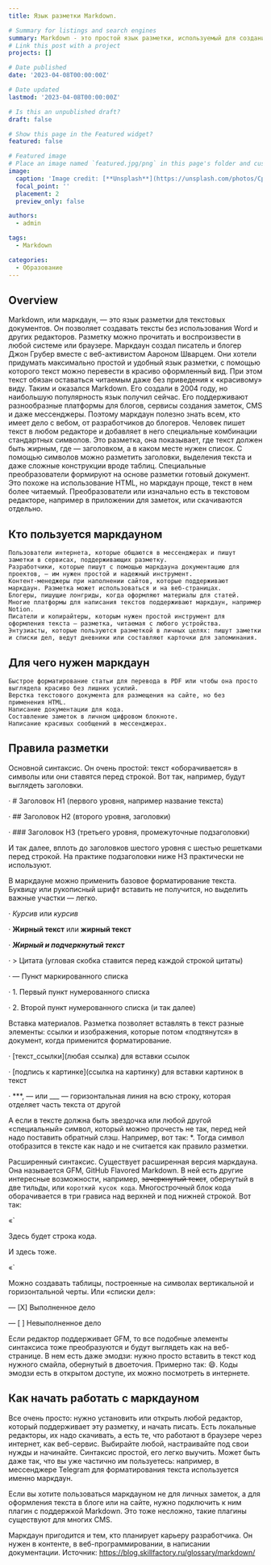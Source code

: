 ```yaml
---
title: Язык разметки Markdown.

# Summary for listings and search engines
summary: Markdown - это простой язык разметки, используемый для создания форматированного текста.
# Link this post with a project
projects: []

# Date published
date: '2023-04-08T00:00:00Z'

# Date updated
lastmod: '2023-04-08T00:00:00Z'

# Is this an unpublished draft?
draft: false

# Show this page in the Featured widget?
featured: false

# Featured image
# Place an image named `featured.jpg/png` in this page's folder and customize its options here.
image:
  caption: 'Image credit: [**Unsplash**](https://unsplash.com/photos/CpkOjOcXdUY)'
  focal_point: ''
  placement: 2
  preview_only: false

authors:
  - admin

tags:
  - Markdown

categories:
  - Образование
---
```



## Overview


Markdown, или маркдаун, — это язык разметки для текстовых документов. Он позволяет создавать тексты без использования Word и других редакторов. Разметку можно прочитать и воспроизвести в любой системе или браузере.
Маркдаун создал писатель и блогер Джон Грубер вместе с веб-активистом Аароном Шварцем. Они хотели придумать максимально простой и удобный язык разметки, с помощью которого текст можно перевести в красиво оформленный вид. При этом текст обязан оставаться читаемым даже без приведения к «красивому» виду. Таким и оказался Markdown. Его создали в 2004 году, но наибольшую популярность язык получил сейчас. Его поддерживают разнообразные платформы для блогов, сервисы создания заметок, CMS и даже мессенджеры. Поэтому маркдаун полезно знать всем, кто имеет дело с вебом, от разработчиков до блогеров.
Человек пишет текст в любом редакторе и добавляет в него специальные комбинации стандартных символов. Это разметка, она показывает, где текст должен быть жирным, где — заголовком, а в каком месте нужен список. С помощью символов можно разметить заголовки, выделения текста и даже сложные конструкции вроде таблиц. Специальные преобразователи формируют на основе разметки готовый документ. Это похоже на использование HTML, но маркдаун проще, текст в нем более читаемый. Преобразователи или изначально есть в текстовом редакторе, например в приложении для заметок, или скачиваются отдельно.

## Кто пользуется маркдауном

    Пользователи интернета, которые общаются в мессенджерах и пишут заметки в сервисах, поддерживающих разметку.
    Разработчики, которые пишут с помощью маркдауна документацию для проектов, — им нужен простой и надежный инструмент.
    Контент-менеджеры при наполнении сайтов, которые поддерживают маркдаун. Разметка может использоваться и на веб-страницах.
    Блогеры, пишущие лонгриды, когда оформляют материалы для статей. Многие платформы для написания текстов поддерживают маркдаун, например Notion.
    Писатели и копирайтеры, которым нужен простой инструмент для оформления текста — разметка, читаемая с любого устройства.
    Энтузиасты, которые пользуются разметкой в личных целях: пишут заметки и списки дел, ведут дневники или составляют карточки для запоминания.

## Для чего нужен маркдаун

    Быстрое форматирование статьи для перевода в PDF или чтобы она просто выглядела красиво без лишних усилий.
    Верстка текстового документа для размещения на сайте, но без применения HTML.
    Написание документации для кода.
    Составление заметок в личном цифровом блокноте.
    Написание красивых сообщений в мессенджерах.

## Правила разметки 

Основной синтаксис. Он очень простой: текст «оборачивается» в символы или они ставятся перед строкой. Вот так, например, будут выглядеть заголовки.

· # Заголовок H1 (первого уровня, например название текста)

· ## Заголовок H2 (второго уровня, заголовки)

· ### Заголовок H3 (третьего уровня, промежуточные подзаголовки)

И так далее, вплоть до заголовков шестого уровня с шестью решетками перед строкой. На практике подзаголовки ниже H3 практически не используют.

В маркдауне можно применить базовое форматирование текста. Буквицу или рукописный шрифт вставить не получится, но выделить важные участки — легко.

· *Курсив* или _курсив_

· **Жирный текст** или __жирный текст__

· ***Жирный и подчеркнутый текст***

· > Цитата (угловая скобка ставится перед каждой строкой цитаты)

· — Пункт маркированного списка

· 1. Первый пункт нумерованного списка

· 2. Второй пункт нумерованного списка (и так далее)

Вставка материалов. Разметка позволяет вставлять в текст разные элементы: ссылки и изображения, которые потом «подтянутся» в документ, когда применится форматирование.

· [текст_ссылки](любая ссылка) для вставки ссылок

· [подпись к картинке](ссылка на картинку) для вставки картинок в текст

· ***, — или ___ — горизонтальная линия на всю строку, которая отделяет часть текста от другой

А если в тексте должна быть звездочка или любой другой «специальный» символ, который можно прочесть не так, перед ней надо поставить обратный слэш. Например, вот так: *. Тогда символ отобразится в тексте как надо и не считается как правило разметки.

Расширенный синтаксис. Существует расширенная версия маркдауна. Она называется GFM, GitHub Flavored Markdown. В ней есть другие интересные возможности, например, ~~зачеркнутый текст~~, обернутый в две тильды, или `короткий кусок кода`. Многострочный блок кода оборачивается в три грависа над верхней и под нижней строкой. Вот так:

«`

Здесь будет строка кода.

И здесь тоже.

«`

Можно создавать таблицы, построенные на символах вертикальной и горизонтальной черты. Или «списки дел»:

— [X] Выполненное дело

— [ ] Невыполненное дело

Если редактор поддерживает GFM, то все подобные элементы синтаксиса тоже преобразуются и будут выглядеть как на веб-странице. В нем есть даже эмодзи: нужно просто вставить в текст код нужного смайла, обернутый в двоеточия. Примерно так: :smile:. Коды эмодзи есть в открытом доступе, их можно посмотреть в интернете.

## Как начать работать с маркдауном

Все очень просто: нужно установить или открыть любой редактор, который поддерживает эту разметку, и начать писать. Есть локальные редакторы, их надо скачивать, а есть те, что работают в браузере через интернет, как веб-сервис. Выбирайте любой, настраивайте под свои нужды и начинайте. Синтаксис простой, его легко выучить. Может быть даже так, что вы уже частично им пользуетесь: например, в мессенджере Telegram для форматирования текста используется именно маркдаун.

Если вы хотите пользоваться маркдауном не для личных заметок, а для оформления текста в блоге или на сайте, нужно подключить к ним плагин с поддержкой Markdown. Это тоже несложно, такие плагины существуют для многих CMS.

Маркдаун пригодится и тем, кто планирует карьеру разработчика. Он нужен в контенте, в веб-программировании, в написании документации.
Источник: https://blog.skillfactory.ru/glossary/markdown/

